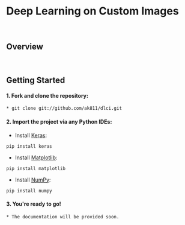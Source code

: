 # Deep Learning on Custom Images

<br>

## Overview


<br>

## Getting Started
#### 1. Fork and clone the repository:
  ```
  * git clone git://github.com/ak811/dlci.git
  ```
#### 2. Import the project via any Python IDEs:
  * Install [Keras](https://github.com/keras-team/keras):
  ``` 
  pip install keras
  ```
  * Install [Matplotlib](https://github.com/matplotlib/matplotlib):
  ```
  pip install matplotlib
  ```
  * Install [NumPy](https://github.com/numpy/numpy):
  ```
  pip install numpy
  ```  
#### 3. You're ready to go!
  ```
  * The documentation will be provided soon.
  ```
  
<!-- View Documentation -->

<br>
